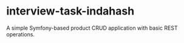 # interview-task-indahash
A simple Symfony-based product CRUD application with basic REST operations.
